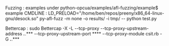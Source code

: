 
Fuzzing : examples under python-opcua/examples/afl-fuzzing/example$                                                                                      example CMDLINE : LD_PRELOAD="/home/ben/repos/preeny/x86_64-linux-gnu/desock.so" py-afl-fuzz -m none -o results/ -i tmp/ -- python test.py

Bettercap : 
	sudo Bettercap -X -L --tcp-proxy --tcp-proxy-upstream-address ***.***.*** --tcp-proxy-upstream-port **** --tcp-proxy-module csit.rb -G ***.***.***



